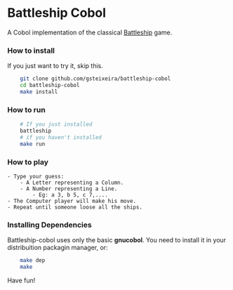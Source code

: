# Battleship Cobol

A Cobol implementation of the classical [Battleship](https://en.wikipedia.org/wiki/Battleship_(game)) game.

### How to install
If you just want to try it, skip this.

```bash
    git clone github.com/gsteixeira/battleship-cobol
    cd battleship-cobol
    make install
```

### How to run
```bash
    # If you just installed
    battleship
    # if you haven't installed
    make run
```

### How to play

    - Type your guess:
        - A Letter representing a Column.
        - A Number representing a Line.
            - Eg: a 3, b 5, c 7,....
    - The Computer player will make his move.
    - Repeat until someone loose all the ships.
    
### Installing Dependencies

Battleship-cobol uses only the basic **gnucobol**. You need to install it in your distribuition packagin manager, or:
    
```bash
    make dep
    make
```

Have fun!
